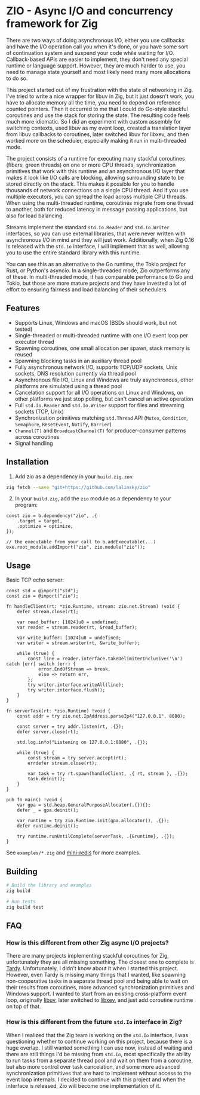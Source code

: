 # ZIO - Async I/O and concurrency framework for Zig

There are two ways of doing asynchronous I/O, either you use callbacks and have the I/O operation call you when it's done, or you have some sort of continuation system and suspend your code while waiting for I/O. Callback-based APIs are easier to implement, they don't need any special runtime or language support. However, they are much harder to use, you need to manage state yourself and most likely need many more allocations to do so.

This project started out of my frustration with the state of networking in Zig. I've tried to write a nice wrapper for libuv in Zig, but it just doesn't work, you have to allocate memory all the time, you need to depend on reference counted pointers. Then it occurred to me that I could do Go-style stackful coroutines and use the stack for storing the state. The resulting code feels much more idiomatic. So I did an experiment with custom assembly for switching contexts, used libuv as my event loop, created a translation layer from libuv callbacks to coroutines, later switched libuv for libxev, and then worked more on the scheduler, especially making it run in multi-threaded mode.

The project consists of a runtime for executing many stackful coroutines (fibers, green threads) on one or more CPU threads, synchronization primitives that work with this runtime and an asynchronous I/O layer that makes it look like I/O calls are blocking, allowing surrounding state to be stored directly on the stack. This makes it possible for you to handle thousands of network connections on a single CPU thread. And if you use multiple executors, you can spread the load across multiple CPU threads. When using the multi-threaded runtime, coroutines migrate from one thread to another, both for reduced latency in message passing applications, but also for load balancing.

Streams implement the standard `std.Io.Reader` and `std.Io.Writer` interfaces, so you can use external libraries, that were never written with asynchronous I/O in mind and they will just work. Additionally, when Zig 0.16 is released with the `std.Io` interface, I will implement that as well, allowing you to use the entire standard library with this runtime.

You can see this as an alternative to the Go runtime, the Tokio project for Rust, or Python's asyncio. In a single-threaded mode, Zio outperforms any of these. In multi-threaded mode, it has comparable performance to Go and Tokio, but those are more mature projects and they have invested a lot of effort to ensuring fairness and load balancing of their schedulers.

## Features

- Supports Linux, Windows and macOS (BSDs should work, but not tested)
- Single-threaded or multi-threaded runtime with one I/O event loop per executor thread
- Spawning coroutines, one small allocation per spawn, stack memory is reused
- Spawning blocking tasks in an auxiliary thread pool
- Fully asynchronous network I/O, supports TCP/UDP sockets, Unix sockets, DNS resolution currently via thread pool
- Asynchronous file I/O, Linux and Windows are truly asynchronous, other platforms are simulated using a thread pool
- Cancelation support for all I/O operations on Linux and Windows, on other platforms we just stop polling, but can't cancel an active operation
- Full `std.Io.Reader` and `std.Io.Writer` support for files and streaming sockets (TCP, Unix)
- Synchronization primitives matching `std.Thread` API (`Mutex`, `Condition`, `Semaphore`, `ResetEvent`, `Notify`, `Barrier`)
- `Channel(T)` and `BroadcastChannel(T)` for producer-consumer patterns across coroutines
- Signal handling

## Installation

1) Add zio as a dependency in your `build.zig.zon`:

```bash
zig fetch --save "git+https://github.com/lalinsky/zio"
```

2) In your `build.zig`, add the `zio` module as a dependency to your program:

```zig
const zio = b.dependency("zio", .{
    .target = target,
    .optimize = optimize,
});

// the executable from your call to b.addExecutable(...)
exe.root_module.addImport("zio", zio.module("zio"));
```

## Usage

Basic TCP echo server:

```zig
const std = @import("std");
const zio = @import("zio");

fn handleClient(rt: *zio.Runtime, stream: zio.net.Stream) !void {
    defer stream.close(rt);

    var read_buffer: [1024]u8 = undefined;
    var reader = stream.reader(rt, &read_buffer);

    var write_buffer: [1024]u8 = undefined;
    var writer = stream.writer(rt, &write_buffer);

    while (true) {
        const line = reader.interface.takeDelimiterInclusive('\n') catch |err| switch (err) {
            error.EndOfStream => break,
            else => return err,
        };
        try writer.interface.writeAll(line);
        try writer.interface.flush();
    }
}

fn serverTask(rt: *zio.Runtime) !void {
    const addr = try zio.net.IpAddress.parseIp4("127.0.0.1", 8080);

    const server = try addr.listen(rt, .{});
    defer server.close(rt);

    std.log.info("Listening on 127.0.0.1:8080", .{});

    while (true) {
        const stream = try server.accept(rt);
        errdefer stream.close(rt);

        var task = try rt.spawn(handleClient, .{ rt, stream }, .{});
        task.deinit();
    }
}

pub fn main() !void {
    var gpa = std.heap.GeneralPurposeAllocator(.{}){};
    defer _ = gpa.deinit();

    var runtime = try zio.Runtime.init(gpa.allocator(), .{});
    defer runtime.deinit();

    try runtime.runUntilComplete(serverTask, .{&runtime}, .{});
}
```

See `examples/*.zig` and [mini-redis](https://github.com/lalinsky/zio-mini-redis) for more examples.

## Building

```bash
# Build the library and examples
zig build

# Run tests
zig build test
```

## FAQ

### How is this different from other Zig async I/O projects?

There are many projects implementing stackful coroutines for Zig, unfortunately they are all missing something. The closest one to complete is [Tardy](https://github.com/tardy-org/tardy). Unfortunately, I didn't know about it when I started this project. However, even Tardy is missing many things that I wanted, like spawning non-cooperative tasks in a separate thread pool and being able to wait on their results from coroutines, more advanced synchronization primitives and Windows support. I wanted to start from an existing cross-platform event loop, originally [libuv](https://libuv.org/), later switched to [libxev](https://github.com/mitchellh/libxev), and just add coroutine runtime on top of that.

### How is this different from the future `std.Io` interface in Zig?

When I realized that the Zig team is working on the `std.Io` interface, I was questioning whether to continue working on this project, because there is a huge overlap. I still wanted something I can use now, instead of waiting and there are still things I'd be missing from `std.Io`, most specifically the ability to run tasks from a separate thread pool and wait on them from a coroutine, but also more control over task cancelation, and some more advanced synchronization primitives that are hard to implement without access to the event loop internals. I decided to continue with this project and when the interface is released, Zio will become one implementation of it.
